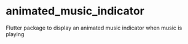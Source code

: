 # animated_music_indicator
Flutter package to display an animated music indicator when music is playing
